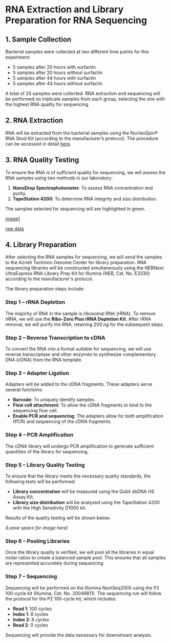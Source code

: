 # RNA Extraction and Library Preparation for RNA Sequencing

## 1. Sample Collection
Bacterial samples were collected at two different time points for this experiment:
- 5 samples after 20 hours with surfactin
- 5 samples after 20 hours without surfactin
- 5 samples after 44 hours with surfactin
- 5 samples after 44 hours without surfactin

A total of 20 samples were collected. RNA extraction and sequencing will be performed on triplicate samples from each group, selecting the one with the highest RNA quality for sequencing.

## 2. RNA Extraction
RNA will be extracted from the bacterial samples using the NucleoSpin® RNA Stool Kit (according to the manufacturer’s protocol). The procedure can be accessed in detail [here](../_posts/2024-07-24-RNA%20Extraction%20Protocol.md).

## 3. RNA Quality Testing
To ensure the RNA is of sufficient quality for sequencing, we will assess the RNA samples using two methods in our laboratory:
1. **NanoDrop Spectrophotometer**: To assess RNA concentration and purity.
2. **TapeStation 4200**: To determine RNA integrity and size distribution.

The samples selected for sequencing will are highlighted in green.

[image1](../images/rna%20extract/lab%20QC.png)

[raw data](../exel%20files/)

## 4. Library Preparation
After selecting the RNA samples for sequencing, we will send the samples to the Azrieli Technion Genome Center for library preparation. RNA sequencing libraries will be constructed simultaneously using the NEBNext UltraExpress RNA Library Prep Kit for Illumina (NEB, Cat. No. E3330) according to the manufacturer's protocol.

The library preparation steps include:

### Step 1 – rRNA Depletion
The majority of RNA in the sample is ribosomal RNA (rRNA). To remove rRNA, we will use the **Ribo-Zero Plus rRNA Depletion Kit**. After rRNA removal, we will purify the RNA, retaining 200 ng for the subsequent steps.

### Step 2 – Reverse Transcription to cDNA
To convert the RNA into a format suitable for sequencing, we will use reverse transcriptase and other enzymes to synthesize complementary DNA (cDNA) from the RNA template.

### Step 3 – Adapter Ligation
Adapters will be added to the cDNA fragments. These adapters serve several functions:
- **Barcode**: To uniquely identify samples.
- **Flow cell attachment**: To allow the cDNA fragments to bind to the sequencing flow cell.
- **Enable PCR and sequencing**: The adapters allow for both amplification (PCR) and sequencing of the cDNA fragments.

### Step 4 – PCR Amplification
The cDNA library will undergo PCR amplification to generate sufficient quantities of the library for sequencing.

### Step 5 – Library Quality Testing
To ensure that the library meets the necessary quality standards, the following tests will be performed:
- **Library concentration** will be measured using the Qubit dsDNA HS Assay Kit.
- **Library size distribution** will be analyzed using the TapeStation 4200 with the High Sensitivity D1000 kit.

Results of the quality testing will be shown below:

*(Leave space for image here)*

### Step 6 – Pooling Libraries
Once the library quality is verified, we will pool all the libraries in equal molar ratios to create a balanced sample pool. This ensures that all samples are represented accurately during sequencing.

### Step 7 – Sequencing
Sequencing will be performed on the Illumina NextSeq2000 using the P2 100-cycle kit (Illumina, Cat. No. 20046811). The sequencing run will follow the protocol for the P2 100-cycle kit, which includes:
- **Read 1**: 100 cycles
- **Index 1**: 8 cycles
- **Index 2**: 8 cycles
- **Read 2**: 0 cycles

Sequencing will provide the data necessary for downstream analysis.
